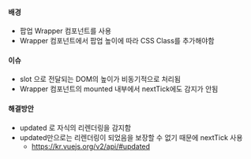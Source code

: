 #### 배경
- 팝업 Wrapper 컴포넌트를 사용
- Wrapper 컴포넌트에서 팝업 높이에 따라 CSS Class를 추가해야함

#### 이슈
- slot 으로 전달되는 DOM의 높이가 비동기적으로 처리됨
- Wrapper 컴포넌트의 mounted 내부에서 nextTick에도 감지가 안됨

#### 해결방안
- updated 로 자식의 리렌더링을 감지함
- updated만으로는 리렌더링이 되었음을 보장할 수 없기 때문에 nextTick 사용
  - https://kr.vuejs.org/v2/api/#updated